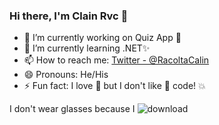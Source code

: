 
### Hi there, I'm Clain Rvc 👋

- 🔭 I’m currently working on Quiz App :star2:
- 🌱 I’m currently learning .NET✨ 
- 📫 How to reach me: [Twitter - @RacoltaCalin](https://twitter.com/RacoltaCalin)
- 😄 Pronouns: He/His 
- ⚡ Fun fact: I love :spaghetti: but I don't like :spaghetti: code! :boom:

I don't wear glasses  because I  ![download](https://user-images.githubusercontent.com/37398532/109398564-51ae9680-7946-11eb-8634-c0886f08e556.png)
